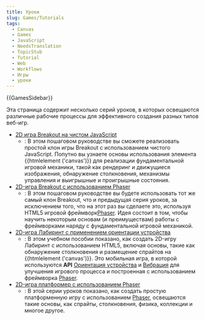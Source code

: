 ```yaml
---
title: Уроки
slug: Games/Tutorials
tags:
  - Canvas
  - Games
  - JavaScript
  - NeedsTranslation
  - TopicStub
  - Tutorial
  - Web
  - Workflows
  - Игры
  - уроки
---
```


{{GamesSidebar}}

Эта страница содержит несколько серий уроков, в которых освещаются различные рабочие процессы для эффективного создания разных типов веб-игр.

- [2D игра Breakout на чистом JavaScript](/ru/docs/Games/Workflows/2D_Breakout_game_pure_JavaScript)
  - : В этом пошаговом руководстве вы сможете реализовать простой клон игры Breakout с использованием чистого JavaScript. Попутно вы узнаете основы использования элемента {{htmlelement ('canvas')}} для реализации фундаментальной игровой механики, такой как рендеринг и движущиеся изображения, обнаружение столкновения, механизмы управления и выигрышные и проигрышные состояния.
- [2D-игра Breakout с использованием Phaser](/ru/docs/Games/Workflows/2D_breakout_game_Phaser)
  - : В этом пошаговом руководстве вы будете использовать тот же самый клон Breakout, что и предыдущая серия уроков, за исключением того, что на этот раз вы сделаете это, используя HTML5 игровой фреймворк[Phaser](http://phaser.io/). Идея состоит в том, чтобы научить некоторым основам (и преимуществам) работы с фреймворками наряду с фундаментальной игровой механикой.
- [2D-игра Лабиринт с применением ориентации устройства](/ru/docs/Games/Workflows/HTML5_Gamedev_Phaser_Device_Orientation)
  - : В этом учебном пособии показано, как создать 2D-игру Лабиринт с использованием HTML5, включая основы, такие как обнаружение столкновения и размещение спрайтов на {{htmlelement ('canvas')}}. Это мобильная игра, в которой используются **API** [Ориентация устройства](/en-US/Apps/Build/gather_and_modify_data/responding_to_device_orientation_changes) и [Вибрация](/ru/docs/Web/Guide/API/Vibration) для улучшения игрового процесса и построенная с использованием фреймворка [Phaser](http://phaser.io/).
- [2D-игра платформер с использованием Phaser](https://mozdevs.github.io/html5-games-workshop/en/guides/platformer/start-here/)
  - : В этой серии уроков показано, как создать простую платформенную игру с использованием [Phaser](http://phaser.io/), освещаются такие основы, как спрайты, столкновения, физика, коллекции и многое другое.
